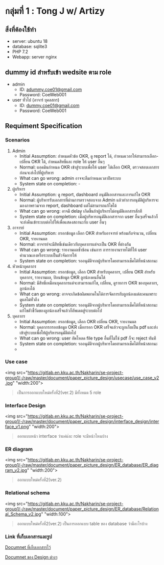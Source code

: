 # กลุ่มที่ 1 : Tong J w/ Artizy

## สิ่งที่ค้องใช้ทำ
* server: ubuntu 18
* database: sqlite3
* PHP 7.2
* Webapp: server nginx  

## dummy id สำหรับเข้า wedsite ตาม role

* admin 
   * ID: adummy.coe01@gmail.com
   * Password: CoeWeb001
* user ทั่วไป (อาจาร์ บุคลสกร)
   * ID: dummy.coe01@gmail.com
   * Password: CoeWeb001

## Requiment Specification

### Scenarios
1. Admin 
   * Initial Assumption: กำหนดหัวข้อ OKR, ดู report ได้, กำหนดเวลาให้สามารถเลือก-เปลี่ยน OKR ได้, กำหนดสิทธิ์และ role ให้ user อื่นๆ
   * Normal: แอดมินกำหนด OKR เข้าสู่ระบบเพื่อให้ user ได้เลือก OKR, ตรวจสอบเอกสารก่อนจะส่งไปที่ผู้บริหาร 
   * What can go wrong: admin อาจจะลืมกำหนดเวลาปิดระบบ
   * System state on completion: -
2. ผู้บริหาร
   * Initial Assumption: ดู report, dashboard อนุมัติเอกสารและการแก้ไข OKR
   * Normal: ผู้บริหารรับเอกสารที่ผ่านการตรวจสอบจาก Admin แล้วทำการอนุมัติผู้บริหารจะมองภาพรวมจาก report, dashboard แต่ไม่สามารถแก้ไขได้ 
   *	What can go wrong: อาจมี delay เกิดขึ้นถ้าผู้บริหารไม่อนุมัติเอกสารสักที
   *	System state on completion: เมื่อผู้บริหารอนุมัติเอกสารจาก user อื่นๆเสร็จแล้วก็จะส่งคืนเข้าระบบต่อไปให้เพื่อแสดงสถานะกับ user อื่นๆ
3. อาจารย์
   *	Initial Assumption: กรอกข้อมูล เลือก OKR สำหรับอาจารย์ พร้อมกับจำนวน, เปลี่ยน OKR, รายงานผล 
   *	Normal: อาจารย์จะมีสิทธิ์เช่นเดียวกับบุคลากรแต่จะเป็น OKR ที่ต่างกัน
   *	What can go wrong:  รายงานผลซ้ำซ้อน เช่นการ การรายงานรายได้ที่ให้ user คำนวณเองหรือระบบเป็นตัวจัดการให้ 
   *	System state on completion: รออนุมัติจากผู้บริหารโดยสามารถเช็คได้ที่หน้าสถานะ
4. หัวหน้าบุคลากร
   *	Initial Assumption: กรอกข้อมูล, เลือก OKR สำหรับบุคลากร, เปลี่ยน OKR สำหรับบุคลากร, รายงานผล, ป้อนข้อมูล OKR ลูกน้องคนอื่นได้ 
   *	Normal: มีสิทธิ์เหมือนบุคลากรแต่จะสามารถแก้ไข, เปลี่ยน, ดูรายการ OKR ของบุคลากร, ลูกน้องได้ 
   *	What can go wrong: อาจจะเกิดข้อผิดพลาดในได้การจัดการกับลูกน้องแต่ละคนเพราะดูแลไม่ทั่วถึง
   *	System state on completion: รออนุมัติจากผู้บริหารโดยสามารถเช็คได้ที่หน้าสถานะ แก้ไขตัวชี้วัดของลูกน้องเสร็จแล้วก็อัพเดตสู่ระบบต่อไป
5. บุคลากร
   *	Initial Assumption: กรอกข้อมูล, เลือก OKR เปลี่ยน OKR, รายงานผล
   *	Normal: บุคลากรกรอกข้อมูล OKR เมื่อกรอก OKR เสร็จแล้วจะถูกเก็บเป็น pdf และส่งเข้าสู่ระบบเพื่อให้ผู้บริหารอนุมัติต่อไป
   *	What can go wrong: user อัพโหลด file type อื่นที่ไม่ใช่ pdf ก็จะ reject ทันที
   *	System state on completion: รออนุมัติจากผู้บริหารโดยสามารถเช็คได้ที่หน้าสถานะ
   *	
### Use case

<img src="https://gitlab.en.kku.ac.th/Nakharin/se-project-group1/-/raw/master/document/paper_picture_design/usecase/use_case_v2.jpg" "width:200">
> เป็นการออกแบบใหม่ครั้งที่2(ver.2) มีทั้งหมด 5 role

### Interface Design
<img src="https://gitlab.en.kku.ac.th/Nakharin/se-project-group1/-/raw/master/document/paper_picture_design/interface_design/interface_v1.png" "width:200">
> ออกแบบหน้า interface ว่าแค่แ่ละ role จะมีหน้าไหนบ้าง 

### ER diagram
<img src="https://gitlab.en.kku.ac.th/Nakharin/se-project-group1/-/raw/master/document/paper_picture_design/ER_database/ER_diagram_v2.jpg" "width:200">
> ออกแบบใหม่ครั้งที่2(ver.2) 

### Relational schema
<img src="https://gitlab.en.kku.ac.th/Nakharin/se-project-group1/-/raw/master/document/paper_picture_design/ER_database/Relational_Schema_v2.jpg" "width:100">
> ออกแบบใหม่ครั้งที่2(ver.2) เป็นการออกแบบ table ของ database ว่ามีอะไรบ้าง

### Link ที่เก็บเอกสารและรูป

[Documnet ที่เก็บเอกสารไว้](https://gitlab.en.kku.ac.th/Nakharin/se-project-group1/-/tree/master/document)

[Documnet ของ Design ต่างๆ](https://gitlab.en.kku.ac.th/Nakharin/se-project-group1/-/tree/master/document/paper_picture_design)


